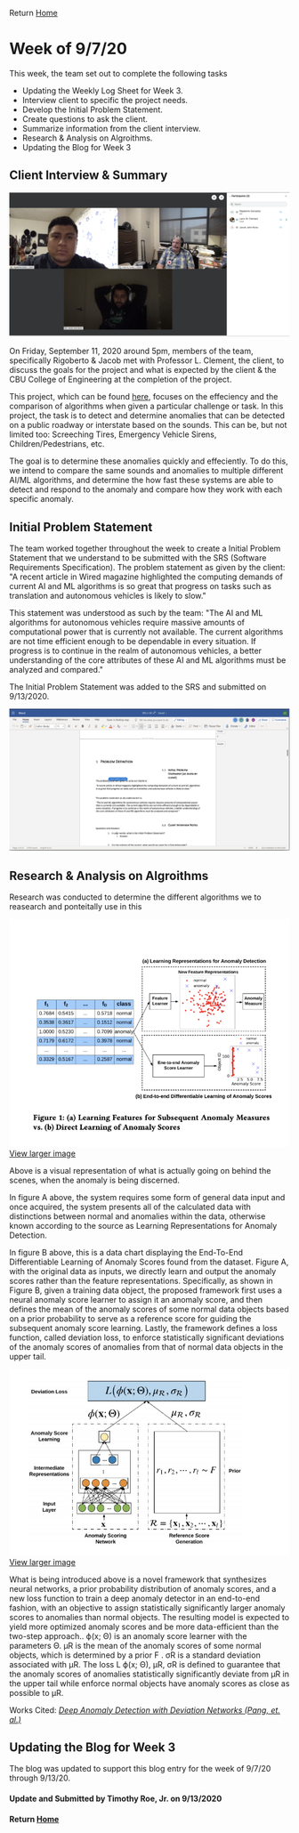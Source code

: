 Return [Home](index.md)

# Week of 9/7/20

This week, the team set out to complete the following tasks

- Updating the Weekly Log Sheet for Week 3.
- Interview client to specific the project needs.
- Develop the Initial Problem Statement.
- Create questions to ask the client.
- Summarize information from the client interview.
- Research & Analysis on Algroithms.
- Updating the Blog for Week 3

## Client Interview & Summary

![Image from the Client Interview](https://github.com/SoundBytes-CBU/blog/blob/gh-pages/images/week3/meeting.jpg?raw=true)

On Friday, September 11, 2020 around 5pm, members of the team, specifically Rigoberto & Jacob met with Professor L. Clement, the client, to discuss the goals for the project and what is expected by the client & the CBU College of Engineering at the completion of the project.

This project, which can be found [here](project.md), focuses on the effeciency and the comparison of algorithms when given a particular challenge or task. In this project, the task is to detect and determine anomalies that can be detected on a public roadway or interstate based on the sounds. This can be, but not limited too: Screeching Tires, Emergency Vehicle Sirens, Children/Pedestrians, etc.

The goal is to determine these anomalies quickly and effeciently. To do this, we intend to compare the same sounds and anomalies to multiple different AI/ML algorithms, and determine the how fast these systems are able to detect and respond to the anomaly and compare how they work with each specific anomaly.

## Initial Problem Statement

The team worked together throughout the week to create a Initial Problem Statement that we understand to be submitted with the SRS (Software Requirements Specification). The problem statement as given by the client: "A recent article in Wired magazine highlighted the computing demands of current AI and ML algorithms is so great that progress on tasks such as translation and autonomous vehicles is likely to slow."

This statement was understood as such by the team: "The AI and ML algorithms for autonomous vehicles require massive amounts of computational power that is currently not available. The current algorithms are not time efficient enough to be dependable in every situation. If progress is to continue in the realm of autonomous vehicles, a better understanding of the core attributes of these AI and ML algorithms must be analyzed and compared."

The Initial Problem Statement was added to the SRS and submitted on 9/13/2020.

![Image from the Client Interview](https://github.com/SoundBytes-CBU/blog/blob/gh-pages/images/week3/srs_2.jpg?raw=true)

## Research & Analysis on Algroithms

Research was conducted to determine the different algorithms we to reasearch and ponteitally use in this 

![Learning Features for Subsequent Anomaly Measures vs Direct Learning of Anomaly Scores](https://github.com/SoundBytes-CBU/blog/blob/gh-pages/images/week3/anomaly_1.jpg?raw=true)
[View larger image](https://github.com/SoundBytes-CBU/blog/blob/gh-pages/images/week3/anomaly_1.jpg?raw=true)

Above is a visual representation of what is actually going on behind the scenes, when the anomaly is being discerned.  

In figure A above, the system requires some form of general data input and once acquired, the system presents all of the calculated data with distinctions between normal and anomalies within the data, otherwise known according to the source as Learning Representations for Anomaly Detection.

In figure B above, this is a data chart displaying the End-To-End Differentiable Learning of Anomaly Scores found from the dataset. Figure A, with the original data as inputs, we directly learn and output the anomaly scores rather than the feature representations. Specifically, as shown in Figure B, given a training data object, the proposed framework first uses a neural anomaly score learner to assign it an anomaly score, and then defines the mean of the anomaly scores of some normal data objects based on a prior probability to serve as a reference score for guiding the subsequent anomaly score learning. Lastly, the framework defines a loss function, called deviation loss, to enforce statistically significant deviations of the anomaly scores of anomalies from that of normal data objects in the upper tail.

![Learning Features for Subsequent Anomaly Measures vs Direct Learning of Anomaly Scores b](https://github.com/SoundBytes-CBU/blog/blob/gh-pages/images/week3/anomaly_2.jpg?raw=true)
[View larger image](https://github.com/SoundBytes-CBU/blog/blob/gh-pages/images/week3/anomaly_2.jpg?raw=true)

What is being introduced above is a novel framework that synthesizes neural networks, a prior probability distribution of anomaly scores, and a new loss function to train a deep anomaly detector in an end-to-end fashion, with an objective to assign statistically significantly larger anomaly scores to anomalies than normal objects. The resulting model is expected to yield more optimized anomaly scores and be more data-efficient than the two-step approach.. ϕ(x; Θ) is an anomaly score learner with the parameters Θ. µR is the mean of the anomaly scores of some normal objects, which is determined by a prior F . σR is a standard deviation associated with µR. The loss L ϕ(x; Θ), µR, σR is defined to guarantee that the anomaly scores of anomalies statistically significantly deviate from µR in the upper tail while enforce normal objects have anomaly scores as close as possible to µR.

Works Cited: [*Deep Anomaly Detection with Deviation Networks (Pang, et. al.)*](http://arxiv-export-lb.library.cornell.edu/pdf/1911.08623)

## Updating the Blog for Week 3
The blog was updated to support this blog entry for the week of 9/7/20 through 9/13/20.

#### Update and Submitted by Timothy Roe, Jr. on 9/13/2020
#### Return [Home](index.md)


